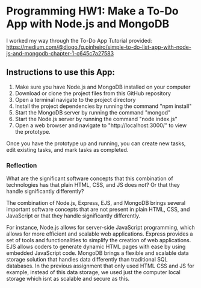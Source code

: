 # Programming HW1: Make a To-Do App with Node.js and MongoDB

I worked my way through the To-Do App Tutorial provided: https://medium.com/@diogo.fg.pinheiro/simple-to-do-list-app-with-node-js-and-mongodb-chapter-1-c645c7a27583 

## Instructions to use this App: 
1. Make sure you have Node.js and MongoDB installed on your computer
2. Download or clone the project files from this GitHub repository
3. Open a terminal navigate to the project directory
4. Install the project dependencies by running the command "npm install" 
5. Start the MongoDB server by running the command "mongod"
6. Start the Node.js server by running the command "node index.js"
7. Open a web browser and navigate to "http://localhost:3000/" to view the prototype.

Once you have the prototype up and running, you can create new tasks, edit existing tasks, and mark tasks as completed. 


### Reflection
What are the significant software concepts that this combination of technologies has that plain HTML, CSS, and JS does not? Or that they handle significantly differently?

The combination of Node.js, Express, EJS, and MongoDB brings several important software concepts that are not present in plain HTML, CSS, and JavaScript or that they handle significantly differently.

For instance, Node.js allows for server-side JavaScript programming, which allows for more efficient and scalable web applications. Express provides a set of tools and functionalities to simplify the creation of web applications. EJS allows coders to generate dynamic HTML pages with ease by using embedded JavaScript code. MongoDB brings a flexible and scalable data storage solution that handles data differently than traditional SQL databases. In the previous assignment that only used HTML CSS and JS for example, instead of this data storage, we used just the computer local storage which isnt as scalable and secure as this. 


